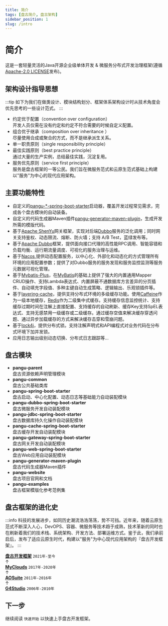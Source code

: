 ```yaml
---
title: 简介
tags: [盘古简介, 盘古架构]
sidebar_position: 1
slug: /intro
---
```


# 简介

这是一套轻量灵活的Java开源企业级单体开发 & 微服务分布式开发治理框架(遵循[Apache-2.0 LICENSE](https://www.apache.org/licenses/LICENSE-2.0)发布)。

## 架构设计指导思想

:::tip
如下为我们在做类设计、模块结构划分、框架体系架构设计时从技术角度会优先思考的一些设计范式。
:::

- 约定优于配置（convention over configuration）  
  开发人员仅需在没有约定和约定不符合需要的时候自定义配置。
- 组合优于继承（composition over inheritance ）  
  尽量使用合成或聚合的方式，而不是继承派生关系。
- 单一职责原则（single responsibility principle）
- 最佳实践原则（best practice principle）  
  通过大量的生产实例，总结最佳实践，沉淀复用。	
- 服务优先原则（service first principle）  
  服务是盘古框架的一等公民。我们旨在微服务范式和云原生范式基础上构建以"服务"为中心的现代应用架构。

## 主要功能特性

- 自定义的[pangu-*-spring-boot-starter](https://gitee.com/pulanos/pangu-framework/tree/master)启动器，覆盖开发过程常见需求，完成各个盘古模块的自动装备。
- 自定义的代码生成器Maven插件[pangu-generator-maven-plugin](https://gitee.com/pulanos/pangu-framework/tree/master/pangu-generator-maven-plugin)，生成开发所需的模版代码。
- 基于[Apache ShenYu](https://shenyu.apache.org)网关框架，实现对后端[Dubbo](https://dubbo.apache.org/en/)服务的泛化调用；同时网关支持鉴权、动态限流、熔断、防火墙；支持 A/B Test，蓝绿发布等。
- 基于[Apache Dubbo](https://dubbo.apache.org/en/)框架，提供面向接口代理的高性能RPC调用、智能容错和负载均衡、运行期流量调度、可视化的服务治理与运维。
- 基于[Nacos](https://nacos.io/en-us/index.html),提供动态配置服务，以中心化、外部化和动态化的方式管理所有环境的应用配置参数；提供了对Dubbo服务的服务发现和服务监控监测等服务元数据可视化管理。
- 基于[Mybatis-Plus](https://gitee.com/baomidou/mybatis-plus)，在[MyBatis](https://mybatis.org/mybatis-3/index.html)的基础上提供了强大的内置通用Mapper CRUD操作、支持Lambda表达式、内置屏蔽不通数据库方言差异的分页插件、自动填充字段值、多种主键自动生成策略、逻辑输出、乐观锁插件等。
- 基于[layering-cache](https://github.com/xiaolyuh/layering-cache)，提供支持分布式环境的多级缓存功能。使用[Caffeine](https://github.com/ben-manes/caffeine)作为一级本地缓存，[Redis](https://redis.io/)作为二级集中式缓存。支持缓存信息监控统计、支持缓存过期时间在注解上直接配置、支持缓存的自动刷新、缓存Key支持SpEL表达式、支持无感禁用一级缓存或二级缓存。通过缓存空值来解决缓存穿透问题、通过异步加载缓存的方式来解决缓存击穿和雪崩问题。
- 基于[lock4j](https://gitee.com/baomidou/lock4j)，提供分布式锁。支持注解声明式和API编程式对业务代码在分布式环境下加并发锁。
- 应用日志输出级别动态切换、分布式日志跟踪等...

## 盘古模块

- **pangu-parent**  
盘古资源依赖声明管理模块
- **pangu-common**  
盘古公共基础类库
- **pangu-spring-boot-starter**  
盘古启动、中心化配置、动态日志等基础能力自动装配模块
- **pangu-dubbo-spring-boot-starter**  
盘古微服务开发自动装配模块
- **pangu-jdbc-spring-boot-starter**  
盘古数据库持久化操作自动装配模块
- **pangu-cache-spring-boot-starter**  
盘古缓存开发自动装配模块
- **pangu-gateway-spring-boot-starter**  
盘古网关开发自动装配模块
- **pangu-web-spring-boot-starter**  
盘古Web应用自动装配模块
- **pangu-generator-maven-plugin**  
盘古代码生成器Maven插件
- **pangu-website**  
盘古项目官网和文档
- **pangu-examples**  
盘古框架模版化参考范例集

## 盘古框架的进化史
:::info
科技的发展进步，如同历史潮流浩浩荡荡，势不可挡。近年来，随着云原生范式不断深入人心，DevOPS、容器、微服务等技术趋于成熟，技术革新的同时也在刷新着我们的技术栈、系统架构、开发方法、部署运维方式。鉴于此，我们承前启后，发布了适应云原生时代，构建以"服务"为中心现代应用架构的『盘古开发框架』。
:::

**[盘古开发框架](/)** `2021年-至今`  
↑   
**[MyClouds](https://gitee.com/pulanos/myclouds/blob/master/myclouds-docs/1.1%20%E5%85%A5%E9%97%A8%20-%20%E7%AE%80%E4%BB%8B.md)**   `2017年-2020年`  
↑  
**[AOSuite](https://gitee.com/pulanos/aosuite/blob/master/doc/a.%E7%AC%AC%E4%B8%80%E7%AB%A0%20AOSuite%E7%AE%80%E4%BB%8B.md)**    `2011年-2016年`  
↑  
**[G4Studio](https://gitee.com/xiong-chun/G4Studio)**   `2006年-2010年`

## 下一步
继续阅读 `快速开始` 以快速上手盘古开发框架。